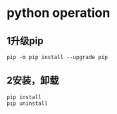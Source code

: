 # python operation
## 1升级pip

``
pip -m pip install --upgrade pip
``
## 2安装，卸载

```
pip install
pip uninstall
```